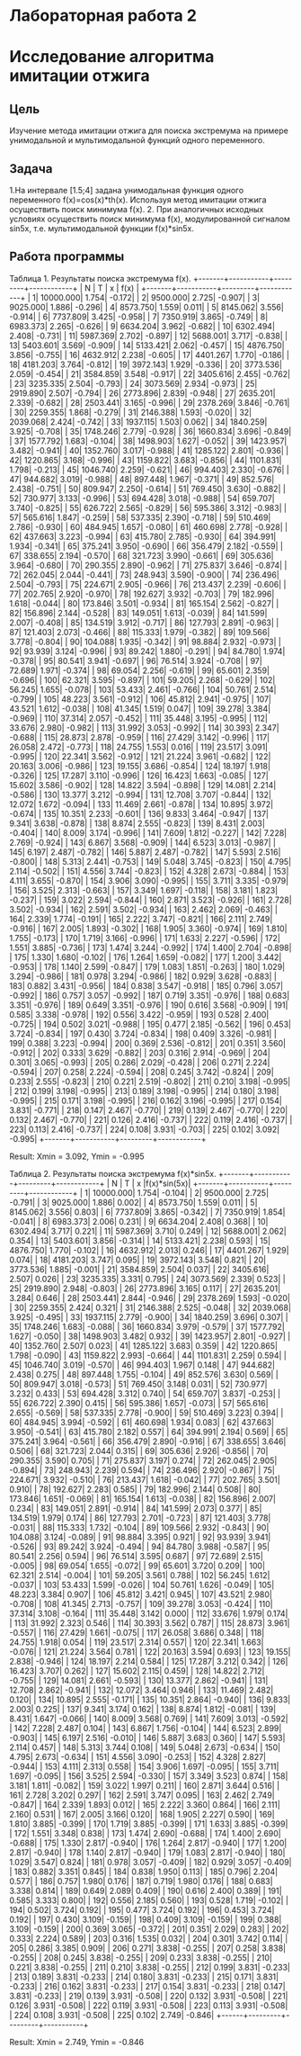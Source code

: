 # Лабораторная работа 2
# Исследование алгоритма имитации отжига

## Цель
Изучение метода имитации отжига для поиска экстремума на примере унимодальной и мультимодальной функций одного переменного.

## Задача
1.На интервале [1.5;4] задана унимодальная функция одного переменного f(x)=cos(x)*th(x). Используя метод имитации отжига осуществить поиск минимума f(x).
2. При аналогичных исходных условиях осуществить поиск минимума f(x), модулированной сигналом sin5x, т.е. мультимодальной функции f(x)*sin5x.


## Работа программы
Таблица 1. Результаты поиска экстремума f(x).
+-------+-----------+---------+------------+
|   N   |    T      |    x    |    f(x)    |
+-------+-----------+---------+------------+
|      1|  10000.000|    1.754|      -0.172|
|      2|   9500.000|    2.725|      -0.907|
|      3|   9025.000|    1.886|      -0.296|
|      4|   8573.750|    1.559|       0.011|
|      5|   8145.062|    3.556|      -0.914|
|      6|   7737.809|    3.425|      -0.958|
|      7|   7350.919|    3.865|      -0.749|
|      8|   6983.373|    2.265|      -0.626|
|      9|   6634.204|    3.962|      -0.682|
|     10|   6302.494|    2.408|      -0.731|
|     11|   5987.369|    2.702|      -0.897|
|     12|   5688.001|    3.717|      -0.838|
|     13|   5403.601|    3.569|      -0.909|
|     14|   5133.421|    2.062|      -0.457|
|     15|   4876.750|    3.856|      -0.755|
|     16|   4632.912|    2.238|      -0.605|
|     17|   4401.267|    1.770|      -0.186|
|     18|   4181.203|    3.764|      -0.812|
|     19|   3972.143|    1.929|      -0.336|
|     20|   3773.536|    2.059|      -0.454|
|     21|   3584.859|    3.548|      -0.917|
|     22|   3405.616|    2.455|      -0.762|
|     23|   3235.335|    2.504|      -0.793|
|     24|   3073.569|    2.934|      -0.973|
|     25|   2919.890|    2.507|      -0.794|
|     26|   2773.896|    2.839|      -0.948|
|     27|   2635.201|    2.339|      -0.682|
|     28|   2503.441|    3.165|      -0.996|
|     29|   2378.269|    3.846|      -0.761|
|     30|   2259.355|    1.868|      -0.279|
|     31|   2146.388|    1.593|      -0.020|
|     32|   2039.068|    2.424|      -0.742|
|     33|   1937.115|    1.503|       0.062|
|     34|   1840.259|    3.925|      -0.708|
|     35|   1748.246|    2.779|      -0.928|
|     36|   1660.834|    3.696|      -0.849|
|     37|   1577.792|    1.683|      -0.104|
|     38|   1498.903|    1.627|      -0.052|
|     39|   1423.957|    3.482|      -0.941|
|     40|   1352.760|    3.017|      -0.988|
|     41|   1285.122|    2.801|      -0.936|
|     42|   1220.865|    3.168|      -0.996|
|     43|   1159.822|    3.683|      -0.856|
|     44|   1101.831|    1.798|      -0.213|
|     45|   1046.740|    2.259|      -0.621|
|     46|    994.403|    2.330|      -0.676|
|     47|    944.682|    3.019|      -0.988|
|     48|    897.448|    1.967|      -0.371|
|     49|    852.576|    2.438|      -0.751|
|     50|    809.947|    2.250|      -0.614|
|     51|    769.450|    3.630|      -0.882|
|     52|    730.977|    3.133|      -0.996|
|     53|    694.428|    3.018|      -0.988|
|     54|    659.707|    3.740|      -0.825|
|     55|    626.722|    2.565|      -0.829|
|     56|    595.386|    3.312|      -0.983|
|     57|    565.616|    1.847|      -0.259|
|     58|    537.335|    2.390|      -0.718|
|     59|    510.469|    2.786|      -0.930|
|     60|    484.945|    1.657|      -0.080|
|     61|    460.698|    2.778|      -0.928|
|     62|    437.663|    3.223|      -0.994|
|     63|    415.780|    2.785|      -0.930|
|     64|    394.991|    1.934|      -0.341|
|     65|    375.241|    3.950|      -0.690|
|     66|    356.479|    2.182|      -0.559|
|     67|    338.655|    2.194|      -0.570|
|     68|    321.723|    3.990|      -0.661|
|     69|    305.636|    3.964|      -0.680|
|     70|    290.355|    2.890|      -0.962|
|     71|    275.837|    3.646|      -0.874|
|     72|    262.045|    2.044|      -0.441|
|     73|    248.943|    3.590|      -0.900|
|     74|    236.496|    2.504|      -0.793|
|     75|    224.671|    2.905|      -0.966|
|     76|    213.437|    2.239|      -0.606|
|     77|    202.765|    2.920|      -0.970|
|     78|    192.627|    3.932|      -0.703|
|     79|    182.996|    1.618|      -0.044|
|     80|    173.846|    3.501|      -0.934|
|     81|    165.154|    2.562|      -0.827|
|     82|    156.896|    2.144|      -0.528|
|     83|    149.051|    1.613|      -0.039|
|     84|    141.599|    2.007|      -0.408|
|     85|    134.519|    3.912|      -0.717|
|     86|    127.793|    2.891|      -0.963|
|     87|    121.403|    2.073|      -0.466|
|     88|    115.333|    1.979|      -0.382|
|     89|    109.566|    3.778|      -0.804|
|     90|    104.088|    1.935|      -0.342|
|     91|     98.884|    2.932|      -0.973|
|     92|     93.939|    3.124|      -0.996|
|     93|     89.242|    1.880|      -0.291|
|     94|     84.780|    1.974|      -0.378|
|     95|     80.541|    3.941|      -0.697|
|     96|     76.514|    3.924|      -0.708|
|     97|     72.689|    1.971|      -0.374|
|     98|     69.054|    2.256|      -0.619|
|     99|     65.601|    2.359|      -0.696|
|    100|     62.321|    3.595|      -0.897|
|    101|     59.205|    2.268|      -0.629|
|    102|     56.245|    1.655|      -0.078|
|    103|     53.433|    2.461|      -0.766|
|    104|     50.761|    2.514|      -0.799|
|    105|     48.223|    3.561|      -0.912|
|    106|     45.812|    2.941|      -0.975|
|    107|     43.521|    1.612|      -0.038|
|    108|     41.345|    1.519|       0.047|
|    109|     39.278|    3.384|      -0.969|
|    110|     37.314|    2.057|      -0.452|
|    111|     35.448|    3.195|      -0.995|
|    112|     33.676|    2.980|      -0.982|
|    113|     31.992|    3.053|      -0.992|
|    114|     30.393|    2.347|      -0.688|
|    115|     28.873|    2.878|      -0.959|
|    116|     27.429|    3.142|      -0.996|
|    117|     26.058|    2.472|      -0.773|
|    118|     24.755|    1.553|       0.016|
|    119|     23.517|    3.091|      -0.995|
|    120|     22.341|    3.562|      -0.912|
|    121|     21.224|    3.961|      -0.682|
|    122|     20.163|    3.006|      -0.986|
|    123|     19.155|    3.686|      -0.854|
|    124|     18.197|    1.918|      -0.326|
|    125|     17.287|    3.110|      -0.996|
|    126|     16.423|    1.663|      -0.085|
|    127|     15.602|    3.586|      -0.902|
|    128|     14.822|    3.594|      -0.898|
|    129|     14.081|    2.214|      -0.586|
|    130|     13.377|    3.212|      -0.994|
|    131|     12.708|    3.707|      -0.844|
|    132|     12.072|    1.672|      -0.094|
|    133|     11.469|    2.661|      -0.878|
|    134|     10.895|    3.972|      -0.674|
|    135|     10.351|    2.233|      -0.601|
|    136|      9.833|    3.464|      -0.947|
|    137|      9.341|    3.638|      -0.878|
|    138|      8.874|    2.555|      -0.823|
|    139|      8.431|    2.003|      -0.404|
|    140|      8.009|    3.174|      -0.996|
|    141|      7.609|    1.812|      -0.227|
|    142|      7.228|    2.769|      -0.924|
|    143|      6.867|    3.568|      -0.909|
|    144|      6.523|    3.013|      -0.987|
|    145|      6.197|    2.487|      -0.782|
|    146|      5.887|    2.487|      -0.782|
|    147|      5.593|    2.516|      -0.800|
|    148|      5.313|    2.441|      -0.753|
|    149|      5.048|    3.745|      -0.823|
|    150|      4.795|    2.114|      -0.502|
|    151|      4.556|    3.744|      -0.823|
|    152|      4.328|    2.673|      -0.884|
|    153|      4.111|    3.655|      -0.870|
|    154|      3.906|    3.090|      -0.995|
|    155|      3.711|    3.335|      -0.979|
|    156|      3.525|    2.313|      -0.663|
|    157|      3.349|    1.697|      -0.118|
|    158|      3.181|    1.823|      -0.237|
|    159|      3.022|    2.594|      -0.844|
|    160|      2.871|    3.523|      -0.926|
|    161|      2.728|    3.502|      -0.934|
|    162|      2.591|    3.502|      -0.934|
|    163|      2.462|    2.069|      -0.463|
|    164|      2.339|    1.774|      -0.191|
|    165|      2.222|    3.747|      -0.821|
|    166|      2.111|    2.749|      -0.916|
|    167|      2.005|    1.893|      -0.302|
|    168|      1.905|    3.360|      -0.974|
|    169|      1.810|    1.755|      -0.173|
|    170|      1.719|    3.166|      -0.996|
|    171|      1.633|    2.227|      -0.596|
|    172|      1.551|    3.885|      -0.736|
|    173|      1.474|    3.244|      -0.992|
|    174|      1.400|    2.704|      -0.898|
|    175|      1.330|    1.680|      -0.102|
|    176|      1.264|    1.659|      -0.082|
|    177|      1.200|    3.442|      -0.953|
|    178|      1.140|    2.599|      -0.847|
|    179|      1.083|    1.851|      -0.263|
|    180|      1.029|    3.294|      -0.986|
|    181|      0.978|    3.294|      -0.986|
|    182|      0.929|    3.628|      -0.883|
|    183|      0.882|    3.431|      -0.956|
|    184|      0.838|    3.547|      -0.918|
|    185|      0.796|    3.057|      -0.992|
|    186|      0.757|    3.057|      -0.992|
|    187|      0.719|    3.351|      -0.976|
|    188|      0.683|    3.351|      -0.976|
|    189|      0.649|    3.351|      -0.976|
|    190|      0.616|    3.568|      -0.909|
|    191|      0.585|    3.338|      -0.978|
|    192|      0.556|    3.422|      -0.959|
|    193|      0.528|    2.400|      -0.725|
|    194|      0.502|    3.021|      -0.988|
|    195|      0.477|    2.185|      -0.562|
|    196|      0.453|    3.724|      -0.834|
|    197|      0.430|    3.724|      -0.834|
|    198|      0.409|    3.326|      -0.981|
|    199|      0.388|    3.223|      -0.994|
|    200|      0.369|    2.536|      -0.812|
|    201|      0.351|    3.560|      -0.912|
|    202|      0.333|    3.629|      -0.882|
|    203|      0.316|    2.914|      -0.969|
|    204|      0.301|    3.065|      -0.993|
|    205|      0.286|    2.029|      -0.428|
|    206|      0.271|    2.224|      -0.594|
|    207|      0.258|    2.224|      -0.594|
|    208|      0.245|    3.742|      -0.824|
|    209|      0.233|    2.555|      -0.823|
|    210|      0.221|    2.519|      -0.802|
|    211|      0.210|    3.198|      -0.995|
|    212|      0.199|    3.198|      -0.995|
|    213|      0.189|    3.198|      -0.995|
|    214|      0.180|    3.198|      -0.995|
|    215|      0.171|    3.198|      -0.995|
|    216|      0.162|    3.196|      -0.995|
|    217|      0.154|    3.831|      -0.771|
|    218|      0.147|    2.467|      -0.770|
|    219|      0.139|    2.467|      -0.770|
|    220|      0.132|    2.467|      -0.770|
|    221|      0.126|    2.416|      -0.737|
|    222|      0.119|    2.416|      -0.737|
|    223|      0.113|    2.416|      -0.737|
|    224|      0.108|    3.931|      -0.703|
|    225|      0.102|    3.092|      -0.995|
+-------+-----------+---------+------------+

Result: Xmin = 3.092, Ymin = -0.995

Таблица 2. Результаты поиска экстремума f(x)*sin5x.
+-------+-----------+---------+------------+
|   N   |     T     |    x    |f(x)*sin(5x)|
+-------+-----------+---------+------------+
|      1|  10000.000|    1.754|      -0.104|
|      2|   9500.000|    2.725|      -0.791|
|      3|   9025.000|    1.886|       0.002|
|      4|   8573.750|    1.559|       0.011|
|      5|   8145.062|    3.556|       0.803|
|      6|   7737.809|    3.865|      -0.342|
|      7|   7350.919|    1.854|      -0.041|
|      8|   6983.373|    2.006|       0.231|
|      9|   6634.204|    2.408|       0.368|
|     10|   6302.494|    3.717|       0.221|
|     11|   5987.369|    3.710|       0.249|
|     12|   5688.001|    2.062|       0.354|
|     13|   5403.601|    3.856|      -0.314|
|     14|   5133.421|    2.238|       0.593|
|     15|   4876.750|    1.770|      -0.102|
|     16|   4632.912|    2.013|       0.246|
|     17|   4401.267|    1.929|       0.074|
|     18|   4181.203|    3.747|       0.095|
|     19|   3972.143|    3.548|       0.821|
|     20|   3773.536|    1.885|      -0.001|
|     21|   3584.859|    2.504|       0.037|
|     22|   3405.616|    2.507|       0.026|
|     23|   3235.335|    3.331|       0.795|
|     24|   3073.569|    2.339|       0.523|
|     25|   2919.890|    2.948|      -0.803|
|     26|   2773.896|    3.165|       0.117|
|     27|   2635.201|    3.284|       0.646|
|     28|   2503.441|    2.844|      -0.946|
|     29|   2378.269|    1.593|      -0.020|
|     30|   2259.355|    2.424|       0.321|
|     31|   2146.388|    2.525|      -0.048|
|     32|   2039.068|    3.925|      -0.495|
|     33|   1937.115|    2.779|      -0.900|
|     34|   1840.259|    3.696|       0.307|
|     35|   1748.246|    1.683|      -0.088|
|     36|   1660.834|    3.979|      -0.579|
|     37|   1577.792|    1.627|      -0.050|
|     38|   1498.903|    3.482|       0.932|
|     39|   1423.957|    2.801|      -0.927|
|     40|   1352.760|    2.507|       0.023|
|     41|   1285.122|    3.683|       0.359|
|     42|   1220.865|    1.798|      -0.090|
|     43|   1159.822|    2.993|      -0.664|
|     44|   1101.831|    2.259|       0.594|
|     45|   1046.740|    3.019|      -0.570|
|     46|    994.403|    1.967|       0.148|
|     47|    944.682|    2.438|       0.275|
|     48|    897.448|    1.755|      -0.104|
|     49|    852.576|    3.630|       0.569|
|     50|    809.947|    3.018|      -0.573|
|     51|    769.450|    3.148|       0.031|
|     52|    730.977|    3.232|       0.433|
|     53|    694.428|    3.312|       0.740|
|     54|    659.707|    3.837|      -0.253|
|     55|    626.722|    2.390|       0.415|
|     56|    595.386|    1.657|      -0.073|
|     57|    565.616|    2.655|      -0.569|
|     58|    537.335|    2.778|      -0.900|
|     59|    510.469|    3.223|       0.394|
|     60|    484.945|    3.994|      -0.592|
|     61|    460.698|    1.934|       0.083|
|     62|    437.663|    3.950|      -0.541|
|     63|    415.780|    2.182|       0.557|
|     64|    394.991|    2.194|       0.569|
|     65|    375.241|    3.964|      -0.561|
|     66|    356.479|    2.890|      -0.916|
|     67|    338.655|    3.646|       0.506|
|     68|    321.723|    2.044|       0.315|
|     69|    305.636|    2.926|      -0.856|
|     70|    290.355|    3.590|       0.705|
|     71|    275.837|    3.197|       0.274|
|     72|    262.045|    2.905|      -0.894|
|     73|    248.943|    2.239|       0.594|
|     74|    236.496|    2.920|      -0.867|
|     75|    224.671|    3.932|      -0.510|
|     76|    213.437|    1.618|      -0.042|
|     77|    202.765|    3.501|       0.910|
|     78|    192.627|    2.283|       0.585|
|     79|    182.996|    2.144|       0.508|
|     80|    173.846|    1.651|      -0.069|
|     81|    165.154|    1.613|      -0.038|
|     82|    156.896|    2.007|       0.234|
|     83|    149.051|    2.891|      -0.914|
|     84|    141.599|    2.073|       0.377|
|     85|    134.519|    1.979|       0.174|
|     86|    127.793|    2.701|      -0.723|
|     87|    121.403|    3.778|      -0.031|
|     88|    115.333|    1.732|      -0.104|
|     89|    109.566|    2.932|      -0.843|
|     90|    104.088|    3.124|      -0.089|
|     91|     98.884|    3.395|       0.921|
|     92|     93.939|    3.941|      -0.526|
|     93|     89.242|    3.924|      -0.494|
|     94|     84.780|    3.988|      -0.587|
|     95|     80.541|    2.256|       0.594|
|     96|     76.514|    3.595|       0.687|
|     97|     72.689|    2.515|      -0.005|
|     98|     69.054|    1.655|      -0.072|
|     99|     65.601|    3.720|       0.209|
|    100|     62.321|    2.514|      -0.004|
|    101|     59.205|    3.561|       0.788|
|    102|     56.245|    1.612|      -0.037|
|    103|     53.433|    1.599|      -0.026|
|    104|     50.761|    1.626|      -0.049|
|    105|     48.223|    3.384|       0.907|
|    106|     45.812|    3.421|       0.945|
|    107|     43.521|    2.980|      -0.708|
|    108|     41.345|    2.713|      -0.757|
|    109|     39.278|    3.053|      -0.424|
|    110|     37.314|    3.108|      -0.164|
|    111|     35.448|    3.142|       0.000|
|    112|     33.676|    1.979|       0.174|
|    113|     31.992|    2.323|       0.546|
|    114|     30.393|    3.562|       0.787|
|    115|     28.873|    3.961|      -0.557|
|    116|     27.429|    1.661|      -0.075|
|    117|     26.058|    3.686|       0.348|
|    118|     24.755|    1.918|       0.054|
|    119|     23.517|    2.314|       0.557|
|    120|     22.341|    1.663|      -0.076|
|    121|     21.224|    3.564|       0.781|
|    122|     20.163|    3.594|       0.693|
|    123|     19.155|    2.838|      -0.946|
|    124|     18.197|    2.214|       0.584|
|    125|     17.287|    3.212|       0.342|
|    126|     16.423|    3.707|       0.262|
|    127|     15.602|    2.115|       0.459|
|    128|     14.822|    2.712|      -0.755|
|    129|     14.081|    2.661|      -0.593|
|    130|     13.377|    2.862|      -0.941|
|    131|     12.708|    2.862|      -0.941|
|    132|     12.072|    3.464|       0.946|
|    133|     11.469|    2.482|       0.120|
|    134|     10.895|    2.555|      -0.171|
|    135|     10.351|    2.864|      -0.940|
|    136|      9.833|    2.003|       0.225|
|    137|      9.341|    3.174|       0.162|
|    138|      8.874|    1.812|      -0.081|
|    139|      8.431|    1.647|      -0.066|
|    140|      8.009|    3.568|       0.769|
|    141|      7.609|    3.013|      -0.592|
|    142|      7.228|    2.487|       0.104|
|    143|      6.867|    1.756|      -0.104|
|    144|      6.523|    2.899|      -0.903|
|    145|      6.197|    2.516|      -0.010|
|    146|      5.887|    3.683|       0.360|
|    147|      5.593|    2.114|       0.457|
|    148|      5.313|    3.744|       0.108|
|    149|      5.048|    2.673|      -0.634|
|    150|      4.795|    2.673|      -0.634|
|    151|      4.556|    3.090|      -0.253|
|    152|      4.328|    2.827|      -0.944|
|    153|      4.111|    2.313|       0.558|
|    154|      3.906|    1.697|      -0.095|
|    155|      3.711|    1.697|      -0.095|
|    156|      3.525|    2.594|      -0.330|
|    157|      3.349|    3.523|       0.874|
|    158|      3.181|    1.811|      -0.082|
|    159|      3.022|    1.997|       0.211|
|    160|      2.871|    3.644|       0.516|
|    161|      2.728|    3.202|       0.297|
|    162|      2.591|    3.747|       0.095|
|    163|      2.462|    2.749|      -0.847|
|    164|      2.339|    1.893|       0.012|
|    165|      2.222|    3.360|       0.864|
|    166|      2.111|    2.160|       0.531|
|    167|      2.005|    3.166|       0.120|
|    168|      1.905|    2.227|       0.590|
|    169|      1.810|    3.885|      -0.399|
|    170|      1.719|    3.885|      -0.399|
|    171|      1.633|    3.885|      -0.399|
|    172|      1.551|    3.348|       0.838|
|    173|      1.474|    2.690|      -0.688|
|    174|      1.400|    2.690|      -0.688|
|    175|      1.330|    2.817|      -0.940|
|    176|      1.264|    2.817|      -0.940|
|    177|      1.200|    2.817|      -0.940|
|    178|      1.140|    2.817|      -0.940|
|    179|      1.083|    2.817|      -0.940|
|    180|      1.029|    3.547|       0.824|
|    181|      0.978|    3.057|      -0.409|
|    182|      0.929|    3.057|      -0.409|
|    183|      0.882|    3.351|       0.845|
|    184|      0.838|    1.950|       0.113|
|    185|      0.796|    2.204|       0.577|
|    186|      0.757|    1.980|       0.176|
|    187|      0.719|    1.980|       0.176|
|    188|      0.683|    3.338|       0.814|
|    189|      0.649|    2.089|       0.409|
|    190|      0.616|    2.400|       0.389|
|    191|      0.585|    3.333|       0.800|
|    192|      0.556|    2.185|       0.560|
|    193|      0.528|    1.719|      -0.102|
|    194|      0.502|    3.724|       0.192|
|    195|      0.477|    3.724|       0.192|
|    196|      0.453|    3.724|       0.192|
|    197|      0.430|    3.109|      -0.159|
|    198|      0.409|    3.109|      -0.159|
|    199|      0.388|    3.109|      -0.159|
|    200|      0.369|    3.065|      -0.372|
|    201|      0.351|    2.029|       0.283|
|    202|      0.333|    2.224|       0.589|
|    203|      0.316|    1.535|       0.032|
|    204|      0.301|    3.742|       0.114|
|    205|      0.286|    3.385|       0.909|
|    206|      0.271|    3.838|      -0.255|
|    207|      0.258|    3.838|      -0.255|
|    208|      0.245|    3.838|      -0.255|
|    209|      0.233|    3.838|      -0.255|
|    210|      0.221|    3.838|      -0.255|
|    211|      0.210|    3.838|      -0.255|
|    212|      0.199|    3.831|      -0.233|
|    213|      0.189|    3.831|      -0.233|
|    214|      0.180|    3.831|      -0.233|
|    215|      0.171|    3.831|      -0.233|
|    216|      0.162|    3.831|      -0.233|
|    217|      0.154|    3.831|      -0.233|
|    218|      0.147|    3.831|      -0.233|
|    219|      0.139|    3.931|      -0.508|
|    220|      0.132|    3.931|      -0.508|
|    221|      0.126|    3.931|      -0.508|
|    222|      0.119|    3.931|      -0.508|
|    223|      0.113|    3.931|      -0.508|
|    224|      0.108|    3.931|      -0.508|
|    225|      0.102|    2.749|      -0.846|
+------+---------+---------+-----------+

Result: Xmin = 2.749, Ymin = -0.846
